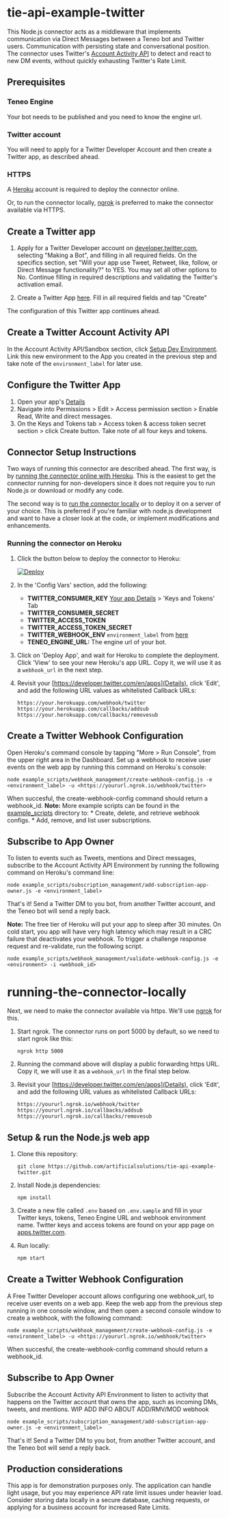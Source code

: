 # tie-api-example-twitter
This Node.js connector acts as a middleware that implements communication via Direct Messages between a Teneo bot and Twitter users. Communication with persisting state and conversational position. The connector uses Twitter's [Account Activity API](https://developer.twitter.com/en/docs/accounts-and-users/subscribe-account-activity/overview) to detect and react to new DM events, without quickly exhausting Twitter's Rate Limit.


## Prerequisites
### Teneo Engine
Your bot needs to be published and you need to know the engine url.

### Twitter account
You will need to apply for a Twitter Developer Account and then create a Twitter app, as described ahead.

### HTTPS
A [Heroku](https://www.heroku.com/home) account is required to deploy the connector online.

Or, to run the connector locally, [ngrok](https://ngrok.com/) is preferred to make the connector available via HTTPS.



## Create a Twitter app

1. Apply for a Twitter Developer account on [developer.twitter.com](https://developer.twitter.com/en/apps), selecting "Making a Bot", and filling in all required fields. On the specifics section, set "Will your app use Tweet, Retweet, like, follow, or Direct Message functionality?" to YES. You may set all other options to No. Continue filling in required descriptions and validating the Twitter's activation email.

2. Create a Twitter App [here](https://developer.twitter.com/en/apps/create). Fill in all required fields and tap "Create"

The configuration of this Twitter app continues ahead.

## Create a Twitter Account Activity API
In the Account Activity API/Sandbox section, click [Setup Dev Environment](https://developer.twitter.com/en/account/environments). Link this new environment to the App you created in the previous step and take note of the `environment_label` for later use.

## Configure the Twitter App
1. Open your app's [Details](https://developer.twitter.com/en/apps)
2. Navigate into Permissions > Edit > Access permission section > Enable Read, Write and direct messages.
3. On the Keys and Tokens tab > Access token & access token secret section > click Create button. Take note of all four keys and tokens.


## Connector Setup Instructions
Two ways of running this connector are described ahead. The first way, is by [running the connector online with Heroku](#running-the-connector-on-heroku). This is the easiest to get the connector running for non-developers since it does not require you to run Node.js or download or modify any code.

The second way is to [run the connector locally](#running-the-connector-locally) or to deploy it on a server of your choice. This is preferred if you're familiar with node.js development and want to have a closer look at the code, or implement modifications and enhancements.

### Running the connector on Heroku
1. Click the button below to deploy the connector to Heroku:

    [![Deploy](https://www.herokucdn.com/deploy/button.svg)](https://heroku.com/deploy?template=https://github.com/artificialsolutions/tie-api-example-twitter)

2. In the 'Config Vars' section, add the following:
    * **TWITTER_CONSUMER_KEY** [Your app Details](https://developer.twitter.com/en/apps/) > 'Keys and Tokens' Tab
    * **TWITTER_CONSUMER_SECRET** 
    * **TWITTER_ACCESS_TOKEN** 
    * **TWITTER_ACCESS_TOKEN_SECRET**
    * **TWITTER_WEBHOOK_ENV** `environment_label` from [here](https://developer.twitter.com/en/account/environments)
    * **TENEO_ENGINE_URL:** The engine url of your bot.
3. Click on 'Deploy App', and wait for Heroku to complete the deployment. Click 'View' to see your new Heroku's app URL. Copy it, we will use it as a `webhook_url` in the next step.

4. Revisit your [https://developer.twitter.com/en/apps](Details), click 'Edit', and add the following URL values as whitelisted Callback URLs:

    ```
    https://your.herokuapp.com/webhook/twitter
    https://your.herokuapp.com/callbacks/addsub
    https://your.herokuapp.com/callbacks/removesub
    ```

## Create a Twitter Webhook Configuration
Open Heroku's command console by tapping "More > Run Console", from the upper right area in the Dashboard.
Set up a webhook to receive user events on the web app by running this command on Heroku´s console:

    node example_scripts/webhook_management/create-webhook-config.js -e <environment_label> -u <https://yoururl.ngrok.io/webhook/twitter>
    
When succesful, the create-webhook-config command should return a webhook_id.
**Note:** More example scripts can be found in the [example_scripts](example_scripts) directory to:
    * Create, delete, and retrieve webhook configs.
    * Add, remove, and list user subscriptions.
    
## Subscribe to App Owner 
To listen to events such as Tweets, mentions and Direct messages, subscribe to the Account Activity API Environment by running the following command on Heroku's command line:

    node example_scripts/subscription_management/add-subscription-app-owner.js -e <environment_label>
    
    
That's it! Send a Twitter DM to you bot, from another Twitter account, and the Teneo bot will send a reply back.

**Note:** The free tier of Heroku will put your app to sleep after 30 minutes. On cold start, you app will have very high latency which may result in a CRC failure that deactivates your webhook. To trigger a challenge response request and re-validate, run the following script.

    node example_scripts/webhook_management/validate-webhook-config.js -e <environment> -i <webhook_id>
    
    
# running-the-connector-locally
Next, we need to make the connector available via https. We'll use [ngrok](https://ngrok.com) for this.

1. Start ngrok. The connector runs on port 5000 by default, so we need to start ngrok like this:
    ```
    ngrok http 5000
    ```
2. Running the command above will display a public forwarding https URL. Copy it, we will use it as a `webhook_url` in the final step below.

3. Revisit your [https://developer.twitter.com/en/apps](Details), click 'Edit', and add the following URL values as whitelisted Callback URLs:

    ```
    https://yoururl.ngrok.io/webhook/twitter
    https://yoururl.ngrok.io/callbacks/addsub
    https://yoururl.ngrok.io/callbacks/removesub
    ```
    
    
## Setup & run the Node.js web app

1. Clone this repository:

    ```
    git clone https://github.com/artificialsolutions/tie-api-example-twitter.git
    ```

2. Install Node.js dependencies:

    ```
    npm install
    ```

3. Create a new file called `.env` based on `.env.sample` and fill in your Twitter keys, tokens, Teneo Engine URL and webhook environment name. Twitter keys and access tokens are found on your app page on [apps.twitter.com](https://apps.twitter.com/). 

4. Run locally:

    ```bash
    npm start
    ```

## Create a Twitter Webhook Configuration
A Free Twitter Developer account allows configuring one webhook_url, to receive user events on a web app.
Keep the web app from the previous step running in one console window, and then open a second console window to create a webhook, with the following command:

    node example_scripts/webhook_management/create-webhook-config.js -e <environment_label> -u <https://yoururl.ngrok.io/webhook/twitter>
    
When succesful, the create-webhook-config command should return a webhook_id.


## Subscribe to App Owner 
Subscribe the Account Activity API Environment to listen to activity that happens on the Twitter account that owns the app, such as incoming DMs, tweets, and mentions. 
WIP ADD INFO ABOUT ADD/RMV/MOD webhook

    node example_scripts/subscription_management/add-subscription-app-owner.js -e <environment_label>
    
    
That's it! Send a Twitter DM to you bot, from another Twitter account, and the Teneo bot will send a reply back.


## Production considerations
This app is for demonstration purposes only. The application can handle light usage, but you may experience API rate limit issues under heavier load. Consider storing data locally in a secure database, caching requests, or applying for a business account for increased Rate Limits.

